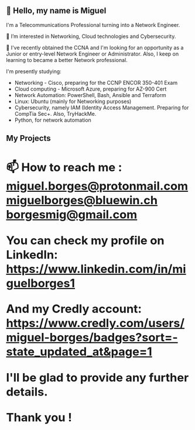 <b><h2>👋 Hello, my name is Miguel</h2></b>
 
 I'm a Telecommunications Professional turning into a Network Engineer.

 👀 I’m interested in Networking, Cloud technologies and Cybersecurity.
 
 🌱 I've recently obtained the CCNA and I'm looking for an opportunity as a Junior or entry-level Network Engineer or Administrator.
 Also, I keep on learning to became a better Network professional.
 
I'm presently studying:</br> 
+ Networking - Cisco, preparing for the CCNP ENCOR 350-401 Exam
+ Cloud computing - Microsoft Azure, preparing for AZ-900 Cert
+ Network Automation: PowerShell, Bash, Ansible and Terraform
+ Linux: Ubuntu (mainly for Networking purposes)
+ Cybersecurity, namely IAM (Identity Access Management. Preparing for CompTia Sec+. Also, TryHackMe.
+ Python, for network automation


<b><h2>My Projects<h2><b>

<!-- 
-->

  
📫 How to reach me :</br>
miguel.borges@protonmail.com</br>
miguelborges@bluewin.ch</br>
borgesmig@gmail.com

You can check my profile on LinkedIn:</br>
https://www.linkedin.com/in/miguelborges1

And my Credly account:</br>
https://www.credly.com/users/miguel-borges/badges?sort=-state_updated_at&page=1

I'll be glad to provide any further details.

Thank you !
<!---
BorgesMig/BorgesMig is a ✨ special ✨ repository because its `README.md` (this file) appears on your GitHub profile.
You can click the Preview link to take a look at your changes.
--->
